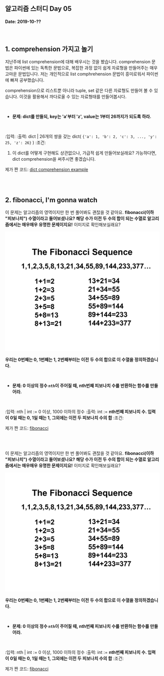 ## 알고리즘 스터디 Day 05

#### Date: 2019-10-??

<br>

## 1. comprehension 가지고 놀기

지난주에 list comprehension에 대해 배우시는 것을 봤습니다. comprehension 문법은 파이썬에 있는 독특한 문법으로, 복잡한 과정 없이 쉽게 자료형을 만들어주는 매우 고마운 문법입니다. 저는 개인적으로 list comphrehension 문법이 흥미로워서 파이썬에 빠져 공부했습니다.

comprehension으로 리스트뿐 아니라 tuple, set 같은 다른 자료형도 만들어 볼 수 있습니다. 이것을 활용해서 까다로울 수 있는 자료형태를 만들어봅시다.

<br>

* **문제: dict를 만들되, key는 'a'부터 'z', value는 1부터 26까지가 되도록 하라.**

<br>

:입력: 
:출력: dict | 26개의 쌍을 갖는 dict( `{'a': 1, 'b': 2, 'c': 3, ..., 'y': 25, 'z': 26}` )
:조건:      

1. 이 dict를 어떻게 구현해도 상관없으나, 가급적 쉽게 만들어보실래요? 가능하다면, dict comprehension을 써주시면 좋겠습니다.


제가 짠 코드: [dict comprehension example](https://gist.github.com/shoark7/d086dfc3a4f335370ced5bf5684fd154)

<br>
<br>



## 2. fibonacci, I'm gonna watch

이 문제는 알고리즘의 영역이지만 한 번 풀어봐도 괜찮을 것 같아요. **fibonacci(이하 "피보나치") 수열이라고 들어보셨나요? 해당 수가 이전 두 수의 합이 되는 수열로 알고리즘에서는 매우매우 유명한 문제이지요!** 이미지로 확인해보실래요?

![fibonacci sequence](image/fibonacci-sequence.png)

**우리는 0번째는 0, 1번째는 1, 2번째부터는 이전 두 수의 합으로 이 수열을 정의하겠습니다.**

<br>

* **문제: 0 이상의 정수 `nth`이 주어질 때, nth번째 피보나치 수를 반환하는 함수를 만들어라.**

<br>

:입력: nth  | int := 0 이상, 1000 이하의 정수
:출력: int := **nth번째 피보나치 수. 입력이 0일 때는 0, 1일 때는 1, 그외에는 이전 두 피보나치 수의 합**
:조건:      


제가 짠 코드: [fibonacci](https://gist.github.com/shoark7/152a6991eb60d94c7ab717976aaef863)

<br>
<br>



이 문제는 알고리즘의 영역이지만 한 번 풀어봐도 괜찮을 것 같아요. **fibonacci(이하 "피보나치") 수열이라고 들어보셨나요? 해당 수가 이전 두 수의 합이 되는 수열로 알고리즘에서는 매우매우 유명한 문제이지요!** 이미지로 확인해보실래요?

![fibonacci sequence](image/fibonacci-sequence.png)

**우리는 0번째는 0, 1번째는 1, 2번째부터는 이전 두 수의 합으로 이 수열을 정의하겠습니다.**

<br>

* **문제: 0 이상의 정수 `nth`이 주어질 때, nth번째 피보나치 수를 반환하는 함수를 만들어라.**

<br>

:입력: nth  | int := 0 이상, 1000 이하의 정수
:출력: int := **nth번째 피보나치 수. 입력이 0일 때는 0, 1일 때는 1, 그외에는 이전 두 피보나치 수의 합**
:조건:      


제가 짠 코드: [fibonacci](https://gist.github.com/shoark7/152a6991eb60d94c7ab717976aaef863)

<br>
<br>
